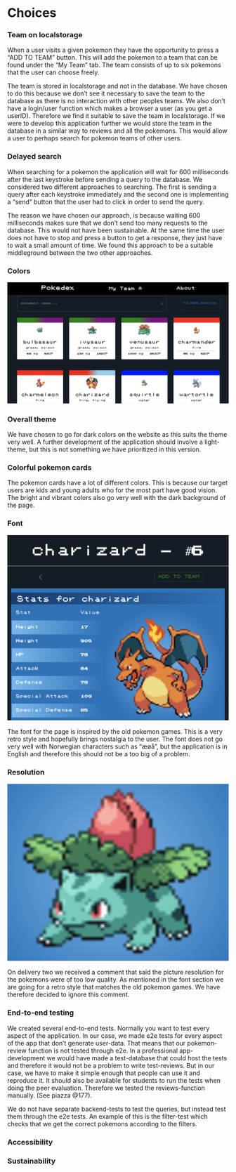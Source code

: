 # Choices

### Team on localstorage

When a user visits a given pokemon they have the opportunity to press a “ADD TO TEAM” button. This will add the pokemon to a team that can be found under the “My Team” tab. The team consists of up to six pokemons that the user can choose freely.

The team is stored in localstorage and not in the database. We have chosen to do this because we don’t see it necessary to save the team to the database as there is no interaction with other peoples teams. We also don’t have a login/user function which makes a browser a user (as you get a userID). Therefore we find it suitable to save the team in localstorage. If we were to develop this application further we would store the team in the database in a similar way to reviews and all the pokemons. This would allow a user to perhaps search for pokemon teams of other users.

### Delayed search

When searching for a pokemon the application will wait for 600 milliseconds after the last keystroke before sending a query to the database. We considered two different approaches to searching. The first is sending a query after each keystroke immediately and the second one is implementing a “send” button that the user had to click in order to send the query.

The reason we have chosen our approach, is because waiting 600 milliseconds makes sure that we don’t send too many requests to the database. This would not have been sustainable. At the same time the user does not have to stop and press a button to get a response, they just have to wait a small amount of time. We found this approach to be a suitable middleground between the two other approaches.

### Colors

![Colors](./img/colors.png)

### Overall theme

We have chosen to go for dark colors on the website as this suits the theme very well. A further development of the application should involve a light-theme, but this is not something we have prioritized in this version.

### Colorful pokemon cards

The pokemon cards have a lot of different colors. This is because our target users are kids and young adults who for the most part have good vision. The bright and vibrant colors also go very well with the dark background of the page.

### Font

![Font](./img/font.png)

The font for the page is inspired by the old pokemon games. This is a very retro style and hopefully brings nostalgia to the user. The font does not go very well with Norwegian characters such as “æøå”, but the application is in English and therefore this should not be a too big of a problem.

### Resolution

![Resolution](./img/Resolution.png)

On delivery two we received a comment that said the picture resolution for the pokemons were of too low quality. As mentioned in the font section we are going for a retro style that matches the old pokemon games. We have therefore decided to ignore this comment.

### End-to-end testing

We created several end-to-end tests. Normally you want to test every aspect of the application. In our case, we made e2e tests for every aspect of the app that don’t generate user-data. That means that our pokemon-review function is not tested through e2e. In a professional app-development we would have made a test-database that could host the tests and therefore it would not be a problem to write test-reviews. But in our case, we have to make it simple enough that people can use it and reproduce it. It should also be available for students to run the tests when doing the peer evaluation. Therefore we tested the reviews-function manually. (See piazza @177).

We do not have separate backend-tests to test the queries, but instead test them through the e2e tests. An example of this is the filter-test which checks that we get the correct pokemons according to the filters.

### Accessibility

### Sustainability

